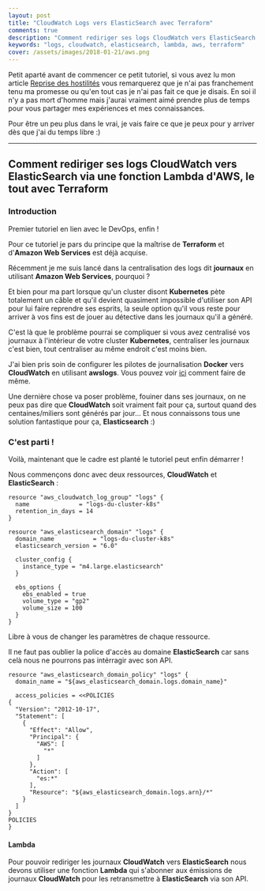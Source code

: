 ```yaml
---
layout: post
title: "CloudWatch Logs vers ElasticSearch avec Terraform"
comments: true
description: "Comment rediriger ses logs CloudWatch vers ElasticSearch via une fonction Lambda d'AWS, le tout avec Terraform"
keywords: "logs, cloudwatch, elasticsearch, lambda, aws, terraform"
cover: /assets/images/2018-01-21/aws.png
---
```


Petit aparté avant de commencer ce petit tutoriel, si vous avez lu mon article [Reprise des hostilités](/2017/09/06/reprise-des-hostilites) vous remarquerez que je n'ai pas franchement tenu ma promesse ou qu'en tout cas je n'ai pas fait ce que je disais. En soi il n'y a pas mort d'homme mais j'aurai vraiment aimé prendre plus de temps pour vous partager mes expériences et mes connaissances.

Pour être un peu plus dans le vrai, je vais faire ce que je peux pour y arriver dès que j'ai du temps libre :)

---

## Comment rediriger ses logs CloudWatch vers ElasticSearch via une fonction Lambda d'AWS, le tout avec Terraform

### Introduction

Premier tutoriel en lien avec le DevOps, enfin !

Pour ce tutoriel je pars du principe que la maîtrise de **Terraform** et d'**Amazon Web Services** est déjà acquise.

Récemment je me suis lancé dans la centralisation des logs dit **journaux** en utilisant **Amazon Web Services**, pourquoi ?

Et bien pour ma part lorsque qu'un cluster disont **Kubernetes** pète totalement un câble et qu'il devient quasiment impossible d'utiliser son API pour lui faire reprendre ses esprits, la seule option qu'il vous reste pour arriver à vos fins est de jouer au détective dans les journaux qu'il a généré.

C'est là que le problème pourrai se compliquer si vous avez centralisé vos journaux à l'intérieur de votre cluster **Kubernetes**, centraliser les journaux c'est bien, tout centraliser au même endroit c'est moins bien.

J'ai bien pris soin de configurer les pilotes de journalisation **Docker** vers **CloudWatch** en utilisant **awslogs**. Vous pouvez voir [ici](https://docs.docker.com/engine/admin/logging/awslogs/) comment faire de même.

Une dernière chose va poser problème, fouiner dans ses journaux, on ne peux pas dire que **CloudWatch** soit vraiment fait pour ça, surtout quand des centaines/miliers sont générés par jour... Et nous connaissons tous une solution fantastique pour ça, **Elasticsearch** :)

### C'est parti !

Voilà, maintenant que le cadre est planté le tutoriel peut enfin démarrer !

Nous commençons donc avec deux ressources, **CloudWatch** et **ElasticSearch** :

```hcl
resource "aws_cloudwatch_log_group" "logs" {
  name              = "logs-du-cluster-k8s"
  retention_in_days = 14
}

resource "aws_elasticsearch_domain" "logs" {
  domain_name           = "logs-du-cluster-k8s"
  elasticsearch_version = "6.0"

  cluster_config {
    instance_type = "m4.large.elasticsearch"
  }

  ebs_options {
    ebs_enabled = true
    volume_type = "gp2"
    volume_size = 100
  }
}
```
Libre à vous de changer les paramètres de chaque ressource.

Il ne faut pas oublier la police d'accès au domaine **ElasticSearch** car sans celà nous ne pourrons pas intérragir avec son API.

```hcl
resource "aws_elasticsearch_domain_policy" "logs" {
  domain_name = "${aws_elasticsearch_domain.logs.domain_name}"

  access_policies = <<POLICIES
{
  "Version": "2012-10-17",
  "Statement": [
    {
      "Effect": "Allow",
      "Principal": {
        "AWS": [
          "*"
        ]
      },
      "Action": [
        "es:*"
      ],
      "Resource": "${aws_elasticsearch_domain.logs.arn}/*"
    }
  ]
}
POLICIES
}
```

#### Lambda

Pour pouvoir rediriger les journaux **CloudWatch** vers **ElasticSearch** nous devons utiliser une fonction **Lambda** qui s'abonner aux émissions de journaux **CloudWatch** pour les retransmettre à **ElasticSearch** via son API.


